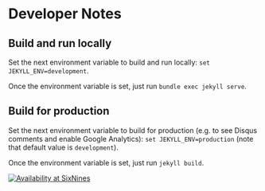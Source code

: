 # Developer Notes

## Build and run locally

Set the next environment variable to build and run locally: `set JEKYLL_ENV=development`.

Once the environment variable is set, just run `bundle exec jekyll serve`.

## Build for production

Set the next environment variable to build for production (e.g. to see Disqus comments and enable Google Analytics): `set JEKYLL_ENV=production` (note that default value is `development`).

Once the environment variable is set, just run `jekyll build`.

[![Availability at SixNines](http://www.sixnines.io/b/0e54)](http://www.sixnines.io/h/0e54)
